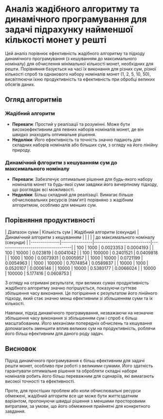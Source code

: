 # Аналіз жадібного алгоритму та динамічного програмування для задачі підрахунку найменшої кількості монет у решті

Цей аналіз порівнює ефективність жадібного алгоритму та підходу динамічного програмування (з кешуванням до максимального номіналу) для обчислення мінімальної кількості монет, необхідних для решти. Порівняння базується на часі їх виконання для різних сум, різної кількості спроб та однакового набору номіналів монет (1, 2, 5, 10, 50), висвітлюючи їхню продуктивність та ефективність при обробці великих обсягів даних.

## Огляд алгоритмів

### Жадібний алгоритм
- **Переваги**: Простий у реалізації та розумінні. Може бути високоефективним для певних наборів номіналів монет, де він швидко знаходить оптимальне рішення.
- **Недоліки**: Його ефективність та точність значно падають для складних наборів номіналів або більших сум, з огляду на його лінійну природу.

### Динамічний флгоритм з кешуванням сум до максимального номіналу
- **Переваги**: Забезпечує оптимальне рішення для будь-якого набору номіналів монет та будь-якої суми завдяки його вичерпному підходу, що розглядає всі можливості.
- **Недоліки**: Більш складний для реалізації. Вимагає більше обчислювальних ресурсів (пам'яті) порівняно з жадібним алгоритмом, особливо для менших сум.

## Порівняння продуктивності

| Діапазон суми | Кількість сум  | Жадібний алгоритм (секунди) | Динамічний алгоритм з кешуванням    |
|               |                |                             | до максимального номіналу (секунди) |
|---------------|----------------|-----------------------------|-------------------------------------|
| 100           | 1000           | 0.0023353                   | 0.0004193                           |
| 100           | 10000          | 0.023819                    | 0.0041042                           |
| 100           | 100000         | 0.2401521                   | 0.0409818                           |
| 1000          | 1000           | 0.0073931                   | 0.0005957                           |
| 1000          | 10000          | 0.0721199                   | 0.0054963                           |
| 1000          | 100000         | 0.7074854                   | 0.0589837                           |
| 10000         | 1000           | 0.0520107                   | 0.0006146                           |
| 10000         | 10000          | 0.5380177                   | 0.0066024                           |
| 10000         | 100000         | 5.177416                    | 0.0608753                           |

З огляду на отримані результати, при великих сумах продуктивність жадібного алгоритму значно погіршується, показуючи суттєве збільшення часу виконання. Це погіршення є результатом його лінійного підходу, який стає значно менш ефективним зі збільшенням суми та їх кількості.

Навпаки, підхід динамічного програмування, незважаючи на незначне збільшення часу виконання зі збільшенням сум і спроб є більш масштабованим. Його механізми попередніх обчислень та кешування допомагають зменшити вплив великих сум на продуктивність, роблячи його більш ефективним для даного роду задач.

## Висновок

Підхід динамічного програмування є більш ефективним для задачі решти монет, особливо при роботі з великими сумами. Його здатність гарантувати оптимальне рішення та обробляти складні набори номіналів робить його більш переважним для сценаріїв, які вимагають високої точності та ефективності.

Проте, для простіших проблем або коли обчислювальні ресурси обмежені, жадібний алгоритм все ще може бути життєздатним варіантом, пропонуючи швидші рішення з меншими просторовими витратами, за умови, що його обмеження прийнятні для конкретного завдання.

